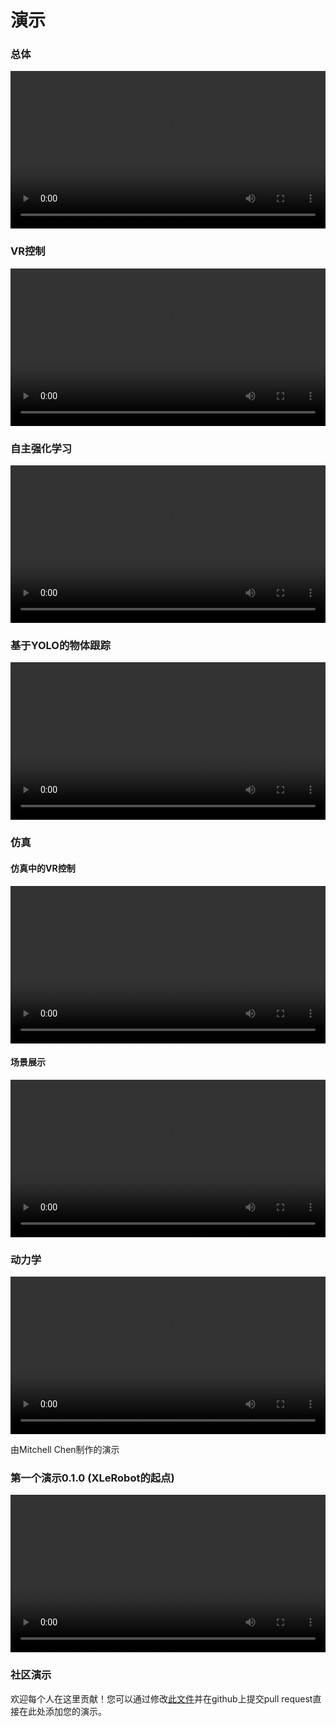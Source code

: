 # 演示

### 总体

<video width="100%" controls>
  <source src="https://vector-wangel.github.io/XLeRobot-assets/videos/Real_demos/xlerobot030.mp4" type="video/mp4">
  Your browser does not support the video tag.
</video>

### VR控制

<video width="100%" controls>
  <source src="https://vector-wangel.github.io/XLeRobot-assets/videos/Real_demos/XLeVR.mp4" type="video/mp4">
  Your browser does not support the video tag.
</video>

### 自主强化学习

<video width="100%" controls>
  <source src="https://vector-wangel.github.io/XLeRobot-assets/videos/Real_demos/sim2real_2.mp4" type="video/mp4">
  Your browser does not support the video tag.
</video>

### 基于YOLO的物体跟踪

<video width="100%" controls>
  <source src="https://vector-wangel.github.io/XLeRobot-assets/videos/Real_demos/yolo.mp4" type="video/mp4">
  Your browser does not support the video tag.
</video>

### 仿真

#### 仿真中的VR控制

<video width="100%" controls>
  <source src="https://vector-wangel.github.io/XLeRobot-assets/videos/Sim_demos/XLeRobot_0_2_3.mp4" type="video/mp4">
  Your browser does not support the video tag.
</video>

#### 场景展示
<video width="100%" controls>
  <source src="https://vector-wangel.github.io/XLeRobot-assets/videos/Sim_demos/XLeRobot_0_1_5.mp4" type="video/mp4">
  Your browser does not support the video tag.
</video>

### 动力学

<video width="100%" controls>
  <source src="https://vector-wangel.github.io/XLeRobot-assets/videos/Real_demos/Dynamic.mp4" type="video/mp4">
  Your browser does not support the video tag.
</video>

由Mitchell Chen制作的演示

### 第一个演示0.1.0 (XLeRobot的起点)

<video width="100%" style="max-width: 100%;" controls>
  <source src="https://github.com/user-attachments/assets/98312e30-9a5d-41a1-a6ce-ef163c3abfd5" type="video/mp4">
  Your browser does not support the video tag.
</video>

### 社区演示

欢迎每个人在这里贡献！您可以通过修改[此文件](https://github.com/Vector-Wangel/XLeRobot/edit/main/docs/en/source/demos/index.md)并在github上提交pull request直接在此处添加您的演示。